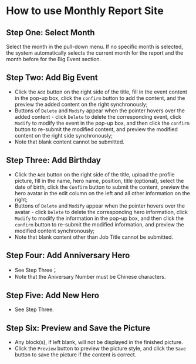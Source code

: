 # How to use Monthly Report Site

## Step One: Select Month

Select the month in the pull-down menu. If no specific month is selected, the system automatically selects the current month for the report and the month before for the Big Event section.

## Step Two: Add Big Event

- Click the `Add` button on the right side of the title, fill in the event content in the pop-up box, click the `confirm` button to add the content, and the preview the added content on the right synchronously;
- Buttons of `Delete` and `Modify` appear when the pointer hovers over the added content - click `Delete` to delete the corresponding event, click `Modify` to modify the event in the pop-up box, and then click the `confirm` button to re-submit the modified content, and preview the modified content on the right side synchronously;
- Note that blank content cannot be submitted.

## Step Three: Add Birthday

- Click the `Add` button on the right side of the title, upload the profile picture, fill in the name, hero name, position, title (optional), select the date of birth, click the `Confirm` button to submit the content, preview the hero avatar in the edit column on the left and all other information on the right;
- Buttons of `Delete` and `Modify` appear when the pointer hovers over the avatar - click `Delete` to delete the corresponding hero information, click `Modify` to modify the information in the pop-up box, and then click the `confirm` button to re-submit the modified information, and preview the modified content synchronously;
- Note that blank content other than Job Title cannot be submitted.

## Step Four: Add Anniversary Hero

- See Step Three；
- Note that the Aniversary Number must be Chinese characters.

## Step Five: Add New Hero

- See Step Three.

## Step Six: Preview and Save the Picture

- Any block(s), if left blank, will not be displayed in the finished picture.
- Click the `Preview` button to preview the picture style, and click the `Save` button to save the picture if the content is correct.

